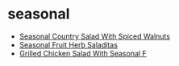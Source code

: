 # seasonal

 * [Seasonal Country Salad With Spiced Walnuts](../../index/s/seasonal-country-salad-with-spiced-walnuts-234558.json)
 * [Seasonal Fruit Herb Saladitas](../../index/s/seasonal-fruit-herb-saladitas-51196810.json)
 * [Grilled Chicken Salad With Seasonal F](../../index/g/grilled-chicken-salad-with-seasonal-f.json)
